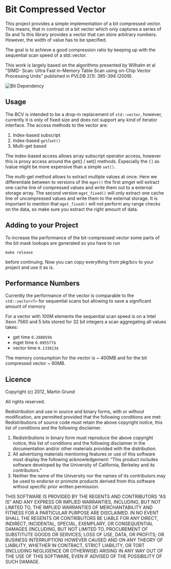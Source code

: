 # Bit Compressed Vector

This project provides a simple implementation of a bit compressed vector. This
means, that in contrast ot a bit vector which only captures a series of 0s and
1s this library provides a vector that can store arbitrary numbers. However,
the width of value has to be specified.

The goal is to achieve a good compression ratio by keeping up with the
sequential scan speed of a std::vector.

This work is largely based on the algorithms presented by Wilhalm et al "SIMD-
Scan: Ultra Fast in-Memory Table Scan using on-Chip Vector Processing Units"
published in PVLDB 2(1): 385-394 (2009).

![Bit Dependency](https://raw.github.com/grundprinzip/bitcompressedvector/master/images/initial.png)


## Usage

The BCV is intended to be a drop-in replacement of ``std::vector``, however,
currently  it is only of fixed size and does not support any kind of iterator
interface.  The access methods to the vector are:

  1. Index-based subscript
  1. Index-based ``get``/``set()``
  1. Multi-get based

The index-based access allows array subscript operator access, however this is
proxy access around the get() / set() methods. Especially the ``[]`` as lvalue
might be more expensive than a simple ``set()``.

The multi-get method allows to extract multiple values at once. Here we
differentiate between to versions of the ``mget()`` the first amget will
extract one cache line of compressed values and write them out to a external
storage array. The second version ``mget_fixed()`` will only extract one cache
line of uncompressed values and write them to the external storage. It is
important to mention that ``mget_fixed()`` will not perform any range checks
on the data, so make sure you extract the right amount of data.

## Adding to your Project

To increase the performance of the bit-compressed vector some parts of the bit
mask lookups are generated so you have to run

	make release

before continuing. Now you can copy everything from pkg/bcv to your project
and use it as is.


## Performance Numbers

Currently the performance of the vector is comparable to the ``std::vector<T>``
for sequential scans but allowing to save a significant amount of memory

For a vector with 100M elements the sequential scan speed is on a Intel Xeon
7560 and 5 bits stored for 32 bit integers a scan aggregating all values takes:

  * get time ``0.268859``s
  * mget time ``0.095577``s
  * vector time ``0.133813``s

The memory consumption for the vector is ~ 400MB and for the bit compressed
vector ~ 60MB.



## Licence 

Copyright (c) 2012, Martin Grund

All rights reserved.

Redistribution and use in source and binary forms, with or without modification, are permitted provided that the following conditions are met:
Redistributions of source code must retain the above copyright notice, this list of conditions and the following disclaimer.

  1. Redistributions in binary form must reproduce the above copyright notice, this list of conditions and the following disclaimer in the documentation and/or other materials provided with the distribution.
  2. All advertising materials mentioning features or use of this software must display the following acknowledgement: “This product includes software developed by the University of California, Berkeley and its contributors.”
  3. Neither the name of the University nor the names of its contributors may be used to endorse or promote products derived from this software without specific prior written permission.


THIS SOFTWARE IS PROVIDED BY THE REGENTS AND CONTRIBUTORS “AS IS” AND ANY EXPRESS OR IMPLIED WARRANTIES, INCLUDING, BUT NOT LIMITED TO, THE IMPLIED WARRANTIES OF MERCHANTABILITY AND FITNESS FOR A PARTICULAR PURPOSE ARE DISCLAIMED. IN NO EVENT SHALL THE REGENTS OR CONTRIBUTORS BE LIABLE FOR ANY DIRECT, INDIRECT, INCIDENTAL, SPECIAL, EXEMPLARY, OR CONSEQUENTIAL DAMAGES (INCLUDING, BUT NOT LIMITED TO, PROCUREMENT OF SUBSTITUTE GOODS OR SERVICES; LOSS OF USE, DATA, OR PROFITS; OR BUSINESS INTERRUPTION) HOWEVER CAUSED AND ON ANY THEORY OF LIABILITY, WHETHER IN CONTRACT, STRICT LIABILITY, OR TORT (INCLUDING NEGLIGENCE OR OTHERWISE) ARISING IN ANY WAY OUT OF THE USE OF THIS SOFTWARE, EVEN IF ADVISED OF THE POSSIBILITY OF SUCH DAMAGE.
